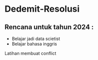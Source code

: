 # Dedemit-Resolusi
Rencana untuk tahun 2024 :
--
- Belajar jadi data scietist
- Belajar bahasa inggris

Latihan membuat conflict

